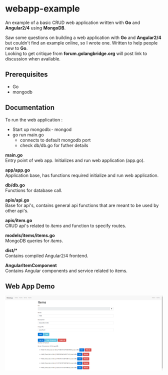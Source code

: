 # webapp-example
An example of a basic CRUD web application written with **Go** and **Angular2/4** using **MongoDB**.  
  
Saw some questions on building a web application with **Go** and **Angular2/4** but couldn't find an example online, so I wrote one. Written to help people new to **Go**.  
Looking to get critique from **forum.golangbridge.org** will post link to discussion when available.

## Prerequisites ##
* Go
* mongodb  

## Documentation ##  
To run the web application : 
* Start up mongodb:- mongod
* go run main.go
    * connects to default mongodb port
    * check db/db.go for futher details

**main.go**  
Entry point of web app. Initializes and run web application (app.go).

**app/app.go**  
Application base, has functions required initialize and run web application.

**db/db.go**  
Functions for database call.

**apis/api.go**  
Base for api's, contains general api functions that are meant to be used by other api's.

**apis/item.go**  
CRUD api's related to *items* and function to specify routes.

**models/items/items.go**  
MongoDB queries for *items*.

**dist/\***  
Contains compiled Angular2/4 frontend.  

**AngularItemComponent**  
Contains Angular components and service related to items.

## Web App Demo ##
![Alt text](/webapp-example.png?at=master&fileviewer=file-view-default)
